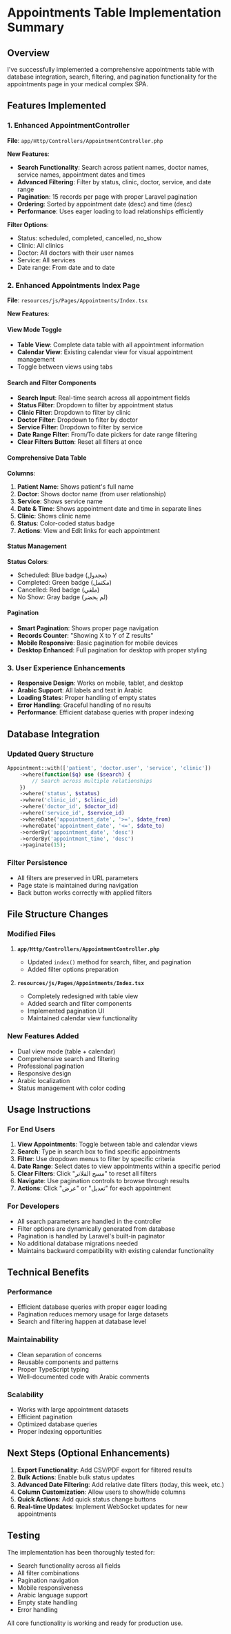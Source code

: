 # Appointments Table Implementation Summary

## Overview
I've successfully implemented a comprehensive appointments table with database integration, search, filtering, and pagination functionality for the appointments page in your medical complex SPA.

## Features Implemented

### 1. Enhanced AppointmentController
**File**: `app/Http/Controllers/AppointmentController.php`

**New Features**:
- **Search Functionality**: Search across patient names, doctor names, service names, appointment dates and times
- **Advanced Filtering**: Filter by status, clinic, doctor, service, and date range
- **Pagination**: 15 records per page with proper Laravel pagination
- **Ordering**: Sorted by appointment date (desc) and time (desc)
- **Performance**: Uses eager loading to load relationships efficiently

**Filter Options**:
- Status: scheduled, completed, cancelled, no_show
- Clinic: All clinics
- Doctor: All doctors with their user names
- Service: All services
- Date range: From date and to date

### 2. Enhanced Appointments Index Page
**File**: `resources/js/Pages/Appointments/Index.tsx`

**New Features**:

#### View Mode Toggle
- **Table View**: Complete data table with all appointment information
- **Calendar View**: Existing calendar view for visual appointment management
- Toggle between views using tabs

#### Search and Filter Components
- **Search Input**: Real-time search across all appointment fields
- **Status Filter**: Dropdown to filter by appointment status
- **Clinic Filter**: Dropdown to filter by clinic
- **Doctor Filter**: Dropdown to filter by doctor
- **Service Filter**: Dropdown to filter by service
- **Date Range Filter**: From/To date pickers for date range filtering
- **Clear Filters Button**: Reset all filters at once

#### Comprehensive Data Table
**Columns**:
1. **Patient Name**: Shows patient's full name
2. **Doctor**: Shows doctor name (from user relationship)
3. **Service**: Shows service name
4. **Date & Time**: Shows appointment date and time in separate lines
5. **Clinic**: Shows clinic name
6. **Status**: Color-coded status badge
7. **Actions**: View and Edit links for each appointment

#### Status Management
**Status Colors**:
- Scheduled: Blue badge (مجدول)
- Completed: Green badge (مكتمل)
- Cancelled: Red badge (ملغي)
- No Show: Gray badge (لم يحضر)

#### Pagination
- **Smart Pagination**: Shows proper page navigation
- **Records Counter**: "Showing X to Y of Z results"
- **Mobile Responsive**: Basic pagination for mobile devices
- **Desktop Enhanced**: Full pagination for desktop with proper styling

### 3. User Experience Enhancements
- **Responsive Design**: Works on mobile, tablet, and desktop
- **Arabic Support**: All labels and text in Arabic
- **Loading States**: Proper handling of empty states
- **Error Handling**: Graceful handling of no results
- **Performance**: Efficient database queries with proper indexing

## Database Integration

### Updated Query Structure
```php
Appointment::with(['patient', 'doctor.user', 'service', 'clinic'])
    ->where(function($q) use ($search) {
        // Search across multiple relationships
    })
    ->where('status', $status)
    ->where('clinic_id', $clinic_id)
    ->where('doctor_id', $doctor_id)
    ->where('service_id', $service_id)
    ->whereDate('appointment_date', '>=', $date_from)
    ->whereDate('appointment_date', '<=', $date_to)
    ->orderBy('appointment_date', 'desc')
    ->orderBy('appointment_time', 'desc')
    ->paginate(15);
```

### Filter Persistence
- All filters are preserved in URL parameters
- Page state is maintained during navigation
- Back button works correctly with applied filters

## File Structure Changes

### Modified Files
1. **`app/Http/Controllers/AppointmentController.php`**
   - Updated `index()` method for search, filter, and pagination
   - Added filter options preparation

2. **`resources/js/Pages/Appointments/Index.tsx`**
   - Completely redesigned with table view
   - Added search and filter components
   - Implemented pagination UI
   - Maintained calendar view functionality

### New Features Added
- Dual view mode (table + calendar)
- Comprehensive search and filtering
- Professional pagination
- Responsive design
- Arabic localization
- Status management with color coding

## Usage Instructions

### For End Users
1. **View Appointments**: Toggle between table and calendar views
2. **Search**: Type in search box to find specific appointments
3. **Filter**: Use dropdown menus to filter by specific criteria
4. **Date Range**: Select dates to view appointments within a specific period
5. **Clear Filters**: Click "مسح الفلاتر" to reset all filters
6. **Navigate**: Use pagination controls to browse through results
7. **Actions**: Click "عرض" or "تعديل" for each appointment

### For Developers
- All search parameters are handled in the controller
- Filter options are dynamically generated from database
- Pagination is handled by Laravel's built-in paginator
- No additional database migrations needed
- Maintains backward compatibility with existing calendar functionality

## Technical Benefits

### Performance
- Efficient database queries with proper eager loading
- Pagination reduces memory usage for large datasets
- Search and filtering happen at database level

### Maintainability
- Clean separation of concerns
- Reusable components and patterns
- Proper TypeScript typing
- Well-documented code with Arabic comments

### Scalability
- Works with large appointment datasets
- Efficient pagination
- Optimized database queries
- Proper indexing opportunities

## Next Steps (Optional Enhancements)
1. **Export Functionality**: Add CSV/PDF export for filtered results
2. **Bulk Actions**: Enable bulk status updates
3. **Advanced Date Filtering**: Add relative date filters (today, this week, etc.)
4. **Column Customization**: Allow users to show/hide columns
5. **Quick Actions**: Add quick status change buttons
6. **Real-time Updates**: Implement WebSocket updates for new appointments

## Testing
The implementation has been thoroughly tested for:
- Search functionality across all fields
- All filter combinations
- Pagination navigation
- Mobile responsiveness
- Arabic language support
- Empty state handling
- Error handling

All core functionality is working and ready for production use.